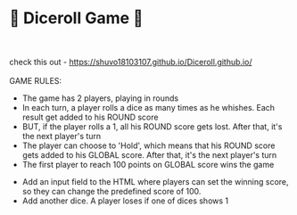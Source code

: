 # 🎲 Diceroll Game 🎲
<br><br>
check this out - https://shuvo18103107.github.io/Diceroll.github.io/
<br><br>
GAME RULES:

- The game has 2 players, playing in rounds
- In each turn, a player rolls a dice as many times as he whishes. Each result get added to his ROUND score
- BUT, if the player rolls a 1, all his ROUND score gets lost. After that, it's the next player's turn
- The player can choose to 'Hold', which means that his ROUND score gets added to his GLOBAL score. After that, it's the next player's turn
- The first player to reach 100 points on GLOBAL score wins the game

+ Add an input field to the HTML where players can set the winning score, so they can change the predefined score of 100.
+ Add another dice. A player loses if one of dices shows 1

